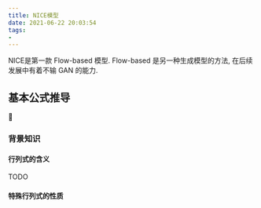 ```yaml
---
title: NICE模型
date: 2021-06-22 20:03:54
tags:
- 
---
```

NICE是第一款 Flow-based 模型. Flow-based 是另一种生成模型的方法, 在后续发展中有着不输 GAN 的能力.
<!--more-->
## 基本公式推导

### 背景知识
#### 行列式的含义
TODO
#### 特殊行列式的性质
